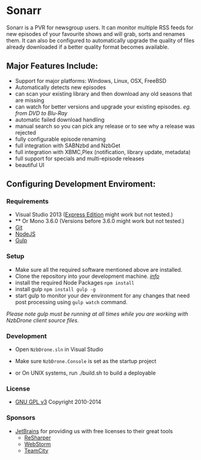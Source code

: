 # Sonarr #


Sonarr is a PVR for newsgroup users. It can monitor multiple RSS feeds for new episodes of your favourite shows and will grab, sorts and renames them. It can also be configured to automatically upgrade the quality of files already downloaded if a better quality format becomes available.

## Major Features Include: ##

* Support for major platforms: Windows, Linux, OSX, FreeBSD
* Automatically detects new episodes
* can scan your existing library and then download any old seasons that are missing
* can watch for better versions and upgrade your existing episodes. *eg. from DVD to Blu-Ray*
* automatic failed download handling
* manual search so you can pick any release or to see why a release was rejected
* fully configurable episode renaming
* full integration with SABNzbd and NzbGet
* full integration with XBMC,Plex (notification, library update, metadata)
* full support for specials and multi-episode releases
* beautiful UI


## Configuring Development Enviroment: ##

### Requirements ###
- Visual Studio 2013 ([Express Edition](http://www.microsoft.com/visualstudio/eng/products/visual-studio-express-for-web "Express Edition") might work but not tested.)
- ** Or Mono 3.6.0 (Versions before 3.6.0 might work but not tested.)
- [Git](http://git-scm.com/downloads)
- [NodeJS](http://nodejs.org/download/)
- [Gulp](http://gulpjs.com)

### Setup ###

- Make sure all the required software mentioned above are installed.
- Clone the repository into your development machine. [*info*](https://help.github.com/articles/working-with-repositories)
- install the required Node Packages `npm install`
- install gulp `npm install gulp -g`
- start gulp to monitor your dev environment for any changes that need post processing using `gulp watch` command.

*Please note gulp must be running at all times while you are working with NzbDrone client source files.*


### Development ###
- Open `NzbDrone.sln` in Visual Studio
- Make sure `NzbDrone.Console` is set as the startup project

- or On UNIX systems, run ./build.sh to build a deployable

### License ###
* [GNU GPL v3](http://www.gnu.org/licenses/gpl.html)
Copyright 2010-2014


### Sponsors ###
- [JetBrains](http://www.jetbrains.com/) for providing us with free licenses to their great tools
	- [ReSharper](http://www.jetbrains.com/resharper/)
	- [WebStorm](http://www.jetbrains.com/webstorm/)
	- [TeamCity](http://www.jetbrains.com/teamcity/)
